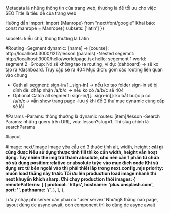 Metadata là những thông tin của trang web, thường là để tối ưu cho việc SEO
Title là tiêu đề của trang web

Hướng dẫn
Import: import {Manrope} from "next/font/google"
Khai báo: const manrope = Manrope({
    subsets: ['latin']
})

subsets: kiểu chữ, thông thường là Latin

#Routing
-Segment dynamic: [name] -> [course] : http://localhost:3000/1212/lesson (params)
-Nested segemnt: http://localhost:3000/hello/world/page.tsx
hello: segement 1
world: segment 2
-Group: Nó sẽ không tạo ra routing, ví dụ: (dahboard) -> sẽ ko tạo ra /dashboard.
Truy cập sẽ ra 404
Mục đích: gom các routing liên quan vào chung

- Cath all segment: sign-in/[...sign-in] -> nếu ko tạo folder sign-in sẽ bị dính đè: chấp nhận /a/b/c -> nếu ko có /a/b/c sẽ 404
- Optional Catch all segment: sign-in/[[...sign-in]]: ko bắt buộc p có /a/b/c-> vẫn show trang page
-lưu ý khi để 2 thư mục dynamic cùng cấp sẽ lỗi

#Params
-Params: thông thường là dynamic routes: [item]/lesson
-Search Params: những query trên URL, vdu: lesson?slug=1. Thì slug chính là searchParams

#layout


#Image: next/image
Image yêu cầu có 3 thuộc tính alt, width, height
**: cái gì cũng được
Nếu sử dụng thược tính fill thì ko cần width, height vẫn hoạt động. Tuy nhiên thẻ img trở thành absolute, cho nên cần 1 phần tử chứa nó sử dụng position:relative or absolute tuỳe vào mục đích code
Khi sử dụng src từ bên ngoài vào thì phải thiết lâp trong next.config.mjs
priority: muốn load thằng này trước
Tối ưu lên production load image nhanh thì next khuyền khích sharp. Chỉ chạy production thôi
 images: {
        remotePatterns: [
          {
            protocol: 'https',
            hostname: 'plus.unsplash.com',
            port: '',
            pathname: '/**',
          },
        ],
      },


Lưu ý chạy phí server cần phải có "user server'
Nhưng8 thằng nào page, layout dùng dc async await,
còn component thì ko dùng dc async await
